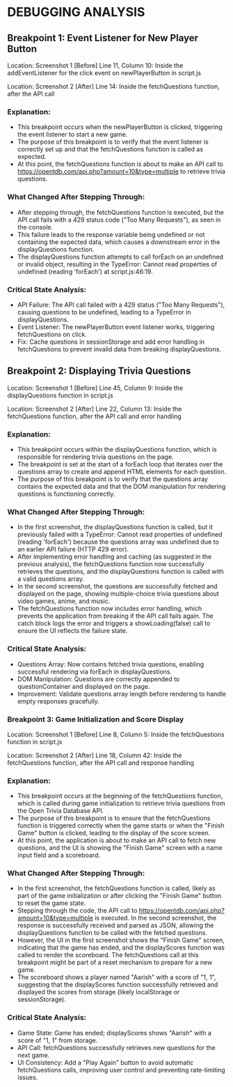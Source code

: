 # DEBUGGING ANALYSIS

## Breakpoint 1: Event Listener for New Player Button

Location: Screenshot 1 [Before]
Line 11, Column 10: Inside the addEventListener for the click event on newPlayerButton in script.js

Location: Screenshot 2 [After]
Line 14: Inside the fetchQuestions function, after the API call

### Explanation:
- This breakpoint occurs when the newPlayerButton is clicked, triggering the event listener to start a new game.
- The purpose of this breakpoint is to verify that the event listener is correctly set up and that the fetchQuestions function is called as expected.
- At this point, the fetchQuestions function is about to make an API call to https://opentdb.com/api.php?amount=10&type=multiple to retrieve trivia questions.

### What Changed After Stepping Through:
- After stepping through, the fetchQuestions function is executed, but the API call fails with a 429 status code ("Too Many Requests"), as seen in the console.
- This failure leads to the response variable being undefined or not containing the expected data, which causes a downstream error in the displayQuestions function.
- The displayQuestions function attempts to call forEach on an undefined or invalid object, resulting in the TypeError: Cannot read properties of undefined (reading 'forEach') at script.js:46:19.

### Critical State Analysis:
- API Failure: The API call failed with a 429 status ("Too Many Requests"), causing questions to be undefined, leading to a TypeError in displayQuestions.
- Event Listener: The newPlayerButton event listener works, triggering fetchQuestions on click.
- Fix: Cache questions in sessionStorage and add error handling in fetchQuestions to prevent invalid data from breaking displayQuestions.

## Breakpoint 2: Displaying Trivia Questions

Location: Screenshot 1 [Before]
Line 45, Column 9: Inside the displayQuestions function in script.js

Location: Screenshot 2 [After]
Line 22, Column 13: Inside the fetchQuestions function, after the API call and error handling
### Explanation:
- This breakpoint occurs within the displayQuestions function, which is responsible for rendering trivia questions on the page.
- The breakpoint is set at the start of a forEach loop that iterates over the questions array to create and append HTML elements for each question.
- The purpose of this breakpoint is to verify that the questions array contains the expected data and that the DOM manipulation for rendering questions is functioning correctly.

### What Changed After Stepping Through:
- In the first screenshot, the displayQuestions function is called, but it previously failed with a TypeError: Cannot read properties of undefined (reading 'forEach') because the questions array was undefined due to an earlier API failure (HTTP 429 error).
- After implementing error handling and caching (as suggested in the previous analysis), the fetchQuestions function now successfully retrieves the questions, and the displayQuestions function is called with a valid questions array.
- In the second screenshot, the questions are successfully fetched and displayed on the page, showing multiple-choice trivia questions about video games, anime, and music.
- The fetchQuestions function now includes error handling, which prevents the application from breaking if the API call fails again. The catch block logs the error and triggers a showLoading(false) call to ensure the UI reflects the failure state.

### Critical State Analysis:
- Questions Array: Now contains fetched trivia questions, enabling successful rendering via forEach in displayQuestions.
- DOM Manipulation: Questions are correctly appended to questionContainer and displayed on the page.
- Improvement: Validate questions array length before rendering to handle empty responses gracefully.

### Breakpoint 3: Game Initialization and Score Display

Location: Screenshot 1 [Before]
Line 8, Column 5: Inside the fetchQuestions function in script.js

Location: Screenshot 2 [After]
Line 18, Column 42: Inside the fetchQuestions function, after the API call and response handling

### Explanation:
- This breakpoint occurs at the beginning of the fetchQuestions function, which is called during game initialization to retrieve trivia questions from the Open Trivia Database API.
- The purpose of this breakpoint is to ensure that the fetchQuestions function is triggered correctly when the game starts or when the "Finish Game" button is clicked, leading to the display of the score screen.
- At this point, the application is about to make an API call to fetch new questions, and the UI is showing the "Finish Game" screen with a name input field and a scoreboard.

### What Changed After Stepping Through:
- In the first screenshot, the fetchQuestions function is called, likely as part of the game initialization or after clicking the "Finish Game" button to reset the game state.
- Stepping through the code, the API call to https://opentdb.com/api.php?amount=10&type=multiple is executed. In the second screenshot, the response is successfully received and parsed as JSON, allowing the displayQuestions function to be called with the fetched questions.
- However, the UI in the first screenshot shows the "Finish Game" screen, indicating that the game has ended, and the displayScores function was called to render the scoreboard. The fetchQuestions call at this breakpoint might be part of a reset mechanism to prepare for a new game.
- The scoreboard shows a player named "Aarish" with a score of "1, 1", suggesting that the displayScores function successfully retrieved and displayed the scores from storage (likely localStorage or sessionStorage).

### Critical State Analysis:
- Game State: Game has ended; displayScores shows "Aarish" with a score of "1, 1" from storage.
- API Call: fetchQuestions successfully retrieves new questions for the next game.
- UI Consistency: Add a "Play Again" button to avoid automatic fetchQuestions calls, improving user control and preventing rate-limiting issues.